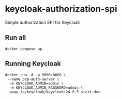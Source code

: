 # keycloak-authorization-spi
Simple authorization SPI for Keycloak

## Run all
```
docker compose up
```

## Running Keycloak
```
docker run -d -p 9090:8080 \
 --name pcp-auth-server \
  -e KEYCLOAK_ADMIN=admin \
  -e KEYCLOAK_ADMIN_PASSWORD=admin \
  quay.io/keycloak/keycloak:24.0.5 start-dev
```
